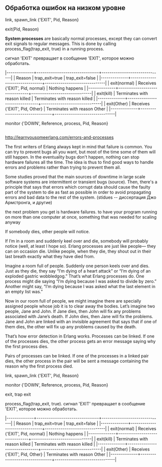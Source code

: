 

## Обработка ошибок на низком уровне

link, spawn_link
{'EXIT', Pid, Reason}

exit(Pid, Reason)

**System processes** are basically normal processes, except they can
convert exit signals to regular messages. This is done by calling
process_flag(trap_exit, true) in a running process.

сигнал 'EXIT' превращает в сообщение 'EXIT', которое можно обработать.

|--------------+--------------------------------+-------------------------------|
| Reason       | trap_exit=true                 | trap_exit=false               |
|--------------+--------------------------------+-------------------------------|
| exit(normal) | Receives {'EXIT', Pid, normal} | Nothing happens               |
|--------------+--------------------------------+-------------------------------|
| exit(kill)   | Terminates with reason killed  | Terminates with reason killed |
|--------------+--------------------------------+-------------------------------|
| exit(Other)  | Receives {'EXIT', Pid, Other}  | Terminates with reason Other  |
|--------------+--------------------------------+-------------------------------|

monitor
{'DOWN', Reference, process, Pid, Reason}


##

http://learnyousomeerlang.com/errors-and-processes

The first writers of Erlang always kept in mind that failure is common. You can try to prevent bugs all you want, but most of the time some of them will still happen. In the eventuality bugs don't happen, nothing can stop hardware failures all the time. The idea is thus to find good ways to handle errors and problems rather than trying to prevent them all.

Some studies proved that the main sources of downtime in large scale software systems are intermittent or transient bugs (source). Then, there's a principle that says that errors which corrupt data should cause the faulty part of the system to die as fast as possible in order to avoid propagating errors and bad data to the rest of the system.
(stidues -- диссертация Джо Армстронга, и другие)

the next problem you get is hardware failures.
 to have your program running on more than one computer at once, something that was needed for scaling anyway

If somebody dies, other people will notice.

If I’m in a room and suddenly keel over and die, somebody will probably
notice (well, at least I hope so). Erlang processes are just like people—
they can on occasion die. Unlike people, when they die, they shout out
in their last breath exactly what they have died from.

Imagine a room full of people. Suddenly one person keels over and dies.
Just as they die, they say “I’m dying of a heart attack” or “I’m dying of an
exploded gastric wobbledgog.” That’s what Erlang processes do. One
process might die saying “I’m dying because I was asked to divide by zero.”
Another might say, “I’m dying because I was asked what the last element
in an empty list was.”

Now in our room full of people, we might imagine there are specially
assigned people whose job it is to clear away the bodies. Let’s imagine
two people, Jane and John. If Jane dies, then John will fix any problems
associated with Jane’s death. If John dies, then Jane will fix the problems.
Jane and John are linked with an invisible agreement that says that if
one of them dies, the other will fix up any problems caused by the death.

That’s how error detection in Erlang works. Processes can be linked. If
one of the processes dies, the other process gets an error message saying
why the first process dies.


Pairs of processes can be linked. If one of the processes in a linked pair
dies, the other process in the pair will be sent a message containing the
reason why the first process died.

link, spawn_link
{'EXIT', Pid, Reason}

monitor
{'DOWN', Reference, process, Pid, Reason}

exit, trap exit

process_flag(trap_exit, true).
сигнал 'EXIT' превращает в сообщение 'EXIT', которое можно обработать.

|--------------+--------------------------------+-------------------------------|
| Reason       | trap_exit=true                 | trap_exit=false               |
|--------------+--------------------------------+-------------------------------|
| exit(normal) | Receives {'EXIT', Pid, normal} | Nothing happens               |
|--------------+--------------------------------+-------------------------------|
| exit(kill)   | Terminates with reason killed  | Terminates with reason killed |
|--------------+--------------------------------+-------------------------------|
| exit(Other)  | Receives {'EXIT', Pid, Other}  | Terminates with reason Other  |
|--------------+--------------------------------+-------------------------------|
